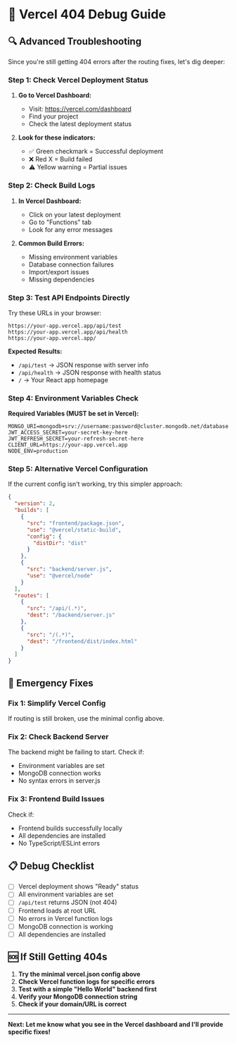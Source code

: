 # 🚨 Vercel 404 Debug Guide

## 🔍 **Advanced Troubleshooting**

Since you're still getting 404 errors after the routing fixes, let's dig deeper:

### **Step 1: Check Vercel Deployment Status**

1. **Go to Vercel Dashboard:**
   - Visit: https://vercel.com/dashboard
   - Find your project
   - Check the latest deployment status

2. **Look for these indicators:**
   - ✅ Green checkmark = Successful deployment
   - ❌ Red X = Build failed
   - ⚠️ Yellow warning = Partial issues

### **Step 2: Check Build Logs**

1. **In Vercel Dashboard:**
   - Click on your latest deployment
   - Go to "Functions" tab
   - Look for any error messages

2. **Common Build Errors:**
   - Missing environment variables
   - Database connection failures
   - Import/export issues
   - Missing dependencies

### **Step 3: Test API Endpoints Directly**

Try these URLs in your browser:

```
https://your-app.vercel.app/api/test
https://your-app.vercel.app/api/health
https://your-app.vercel.app/
```

**Expected Results:**
- `/api/test` → JSON response with server info
- `/api/health` → JSON response with health status
- `/` → Your React app homepage

### **Step 4: Environment Variables Check**

**Required Variables (MUST be set in Vercel):**
```
MONGO_URI=mongodb+srv://username:password@cluster.mongodb.net/database
JWT_ACCESS_SECRET=your-secret-key-here
JWT_REFRESH_SECRET=your-refresh-secret-here
CLIENT_URL=https://your-app.vercel.app
NODE_ENV=production
```

### **Step 5: Alternative Vercel Configuration**

If the current config isn't working, try this simpler approach:

```json
{
  "version": 2,
  "builds": [
    {
      "src": "frontend/package.json",
      "use": "@vercel/static-build",
      "config": {
        "distDir": "dist"
      }
    },
    {
      "src": "backend/server.js",
      "use": "@vercel/node"
    }
  ],
  "routes": [
    {
      "src": "/api/(.*)",
      "dest": "/backend/server.js"
    },
    {
      "src": "/(.*)",
      "dest": "/frontend/dist/index.html"
    }
  ]
}
```

## 🚨 **Emergency Fixes**

### **Fix 1: Simplify Vercel Config**
If routing is still broken, use the minimal config above.

### **Fix 2: Check Backend Server**
The backend might be failing to start. Check if:
- Environment variables are set
- MongoDB connection works
- No syntax errors in server.js

### **Fix 3: Frontend Build Issues**
Check if:
- Frontend builds successfully locally
- All dependencies are installed
- No TypeScript/ESLint errors

## 📋 **Debug Checklist**

- [ ] Vercel deployment shows "Ready" status
- [ ] All environment variables are set
- [ ] `/api/test` returns JSON (not 404)
- [ ] Frontend loads at root URL
- [ ] No errors in Vercel function logs
- [ ] MongoDB connection is working
- [ ] All dependencies are installed

## 🆘 **If Still Getting 404s**

1. **Try the minimal vercel.json config above**
2. **Check Vercel function logs for specific errors**
3. **Test with a simple "Hello World" backend first**
4. **Verify your MongoDB connection string**
5. **Check if your domain/URL is correct**

---

**Next: Let me know what you see in the Vercel dashboard and I'll provide specific fixes!**
